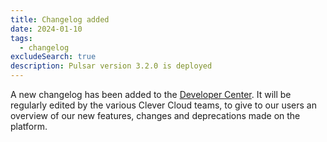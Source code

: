 ```yaml
---
title: Changelog added
date: 2024-01-10
tags:
  - changelog
excludeSearch: true
description: Pulsar version 3.2.0 is deployed
---
```


A new changelog has been added to the [Developer Center](/changelog). It will be regularly edited by the various Clever Cloud teams, to give to our users an overview of our new features, changes and deprecations made on the platform.
